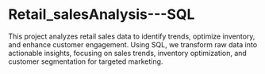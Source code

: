 # Retail_salesAnalysis---SQL
This project analyzes retail sales data to identify trends, optimize inventory, and enhance customer engagement. Using SQL, we transform raw data into actionable insights, focusing on sales trends, inventory optimization, and customer segmentation for targeted marketing.
